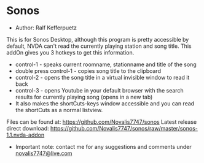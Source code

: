 # Sonos #

* Author: Ralf Kefferpuetz

This is for Sonos Desktop, although this program is pretty accessible by default, NVDA can't read the currently playing station and song title. This addOn gives you 3 hotkeys to get this information. 
- control-1 - speaks current roomname, stationname and title of the song 
- double press control-1 - copies song title to the clipboard 
- control-2 - opens the song title in a virtual invisible window to read it back 
- control-3 - opens Youtube in your default browser with the search results for currently playing song (opens in a new tab)
- It also makes the shortCuts-keys window accessible and you can read the shortCuts as a normal listview.

Files can be found at:
https://github.com/Novalis7747/sonos
Latest release direct download:
https://github.com/Novalis7747/sonos/raw/master/sonos-1.1.nvda-addon

* Important note: contact me for any suggestions and comments under novalis7747@live.com
